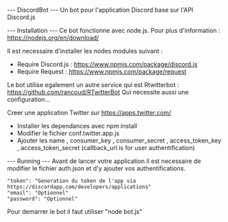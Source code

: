 --- DiscordBot ---
Un bot pour l'application Discord base sur l'API Discord.js

--- Installation ---
Ce bot fonctionne avec node.js. Pour plus d'information : https://nodejs.org/en/download/

Il est necessaire d'installer les nodes modules suivant :

- Require Discord.js : https://www.npmjs.com/package/discord.js
- Require Request : https://www.npmjs.com/package/request

Le bot utilise egalement un autre service qui est Rtwitterbot : https://github.com/rancoud/RTwitterBot
Qui necessite aussi une configuration...

Creer une application Twitter sur https://apps.twitter.com/
- Installer les dependances avec npm install
- Modifier le fichier conf.twitter.app.js
- Ajouter les name , consumer_key , consumer_secret , access_token_key , access_token_secret (callback_url is for user authentification)

--- Running ---
Avant de lancer votre application il est necessaire de modifier le fichier auth.json et d'y ajouter vos authentifications.

    "token": "Generation du token de l'app via https://discordapp.com/developers/applications" 
    "email": "Optionnel"
    "password": "Optionnel"

Pour demarrer le bot il faut utiliser "node bot.js"

